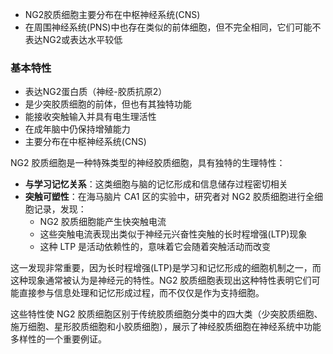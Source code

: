 - NG2胶质细胞主要分布在中枢神经系统(CNS)
- 在周围神经系统(PNS)中也存在类似的前体细胞，但不完全相同，它们可能不表达NG2或表达水平较低

### 基本特性

- 表达NG2蛋白质（神经-胶质抗原2）
- 是少突胶质细胞的前体，但也有其独特功能
- 能接收突触输入并具有电生理活性
- 在成年脑中仍保持增殖能力
- 主要分布在中枢神经系统(CNS)


NG2 胶质细胞是一种特殊类型的神经胶质细胞，具有独特的生理特性：

- **与学习记忆关系**：这类细胞与脑的记忆形成和信息储存过程密切相关
- **突触可塑性**：在海马脑片 CA1 区的实验中，研究者对 NG2 胶质细胞进行全细胞记录，发现：
    - NG2 胶质细胞能产生快突触电流
    - 这些突触电流表现出类似于神经元兴奋性突触的长时程增强(LTP)现象
    - 这种 LTP 是活动依赖性的，意味着它会随着突触活动而改变

这一发现非常重要，因为长时程增强(LTP)是学习和记忆形成的细胞机制之一，而这种现象通常被认为是神经元的特性。NG2 胶质细胞表现出这种特性表明它们可能直接参与信息处理和记忆形成过程，而不仅仅是作为支持细胞。

这些特性使 NG2 胶质细胞区别于传统胶质细胞分类中的四大类（少突胶质细胞、施万细胞、星形胶质细胞和小胶质细胞），展示了神经胶质细胞在神经系统中功能多样性的一个重要例证。
